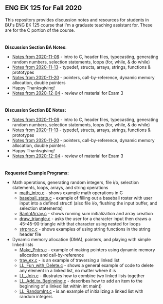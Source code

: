 ## ENG EK 125 for Fall 2020  
This repository provides discussion notes and resources for students in BU's ENG EK 125 course that I'm a graduate teaching assistant for. These are for the C portion of the course.

#
**Discussion Section BA Notes:**
- [Notes from 2020-11-06](https://github.com/leahgaeta/C-References/raw/master/Fall20Material/BA%20Discussion%2010.pdf) - intro to C, header files, typecasting, generating random numbers, selection statements, loops (for, while, & do while)
- [Notes from 2020-11-13](https://github.com/leahgaeta/C-References/raw/master/Fall20Material/BA%20Discussion%2011.pdf) - typedef, structs, arrays, strings, functions & prototypes
- [Notes from 2020-11-20](https://github.com/leahgaeta/C-References/raw/master/Fall20Material/BA%20Discussion%2012.pdf) - pointers, call-by-reference, dynamic memory allocation, double pointers
- Happy Thanksgiving!
- [Notes from 2020-12-04]() - review of material for Exam 3

#
**Discussion Section BE Notes:**
- [Notes from 2020-11-06](https://github.com/leahgaeta/C-References/raw/master/Fall20Material/BE%20Discussion%2010.pdf) - intro to C, header files, typecasting, generating random numbers, selection statements, loops (for, while, & do while)
- [Notes from 2020-11-13](https://github.com/leahgaeta/C-References/raw/master/Fall20Material/BE%20Discussion%2011.pdf) - typedef, structs, arrays, strings, functions & prototypes
- [Notes from 2020-11-20](https://github.com/leahgaeta/C-References/raw/master/Fall20Material/BE%20Discussion%2012.pdf) - pointers, call-by-reference, dynamic memory allocation, double pointers
- Happy Thanksgiving!
- [Notes from 2020-12-04]() - review of material for Exam 3

#
**Requested Example Programs:**
- Math operations, generating random integers, file i/o, selection statements, loops, arrays, and string operations
  - [math_intro.c](https://raw.githubusercontent.com/leahgaeta/C-References/master/math_intro.c) - shows example math operations in C
  - [baseball_stats.c](https://raw.githubusercontent.com/leahgaeta/C-References/master/Fall20Material/baseball_stats.c) - example of filling out a baseball roster with user input into a defined struct! (also file i/o, flushing the input buffer, and selection statements)
  - [RanIntArray.c](https://raw.githubusercontent.com/leahgaeta/C-References/master/RanIntArray.c) - shows running sum initialization and array creation
  - [draw_triangle.c](https://raw.githubusercontent.com/leahgaeta/C-References/master/draw_triangle.c) - asks the user for a character input then draws a 45-45-90 triangle with that character using nested for loops
  - [strprac.c](https://raw.githubusercontent.com/leahgaeta/C-References/master/strprac.c) - shows examples of using string functions in the string header file
- Dynamic memory allocation (DMA), pointers, and playing with simple linked lists
  - [Make_Pntrs.c](https://raw.githubusercontent.com/leahgaeta/C-References/master/Fall20Material/Make_Pntrs.c) - example of making pointers using dynamic memory allocation and call-by-reference
  - [trav_ex.c](https://raw.githubusercontent.com/leahgaeta/C-References/master/trav_ex.c) - is an example of traversing a linked list
  - [LL_Fun_with_Delete.c](https://raw.githubusercontent.com/leahgaeta/C-References/master/LL_Fun_with_Delete.c) - shows a general example of code to delete any element in a linked list, no matter where it is
  - [LL_Join.c](https://raw.githubusercontent.com/leahgaeta/C-References/master/LL_Join.c) - illustrates how to combine two linked lists together
  - [LL_Add_to_Beginning.c](https://raw.githubusercontent.com/leahgaeta/C-References/master/LL_Add_to_Beginning.c) - describes how to add an item to the beginning of a linked list within int main()
  - [LL_RandomInt.c](https://raw.githubusercontent.com/leahgaeta/C-References/master/LL_RandomInt.c) - is an example of initializing a linked list with random integers
